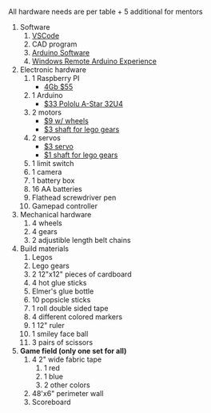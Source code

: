 All hardware needs are per table + 5 additional for mentors
1. Software
    1. [VSCode](https://code.visualstudio.com/)
    1. CAD program
    1. [Arduino Software](https://www.arduino.cc/en/Main/Software)
    1. [Windows Remote Arduino Experience](https://www.microsoft.com/en-us/p/windows-remote-arduino-experience/9nblggh2041m?activetab=pivot:overviewtab)
1. Electronic hardware
    1. 1 Raspberry PI
        - [4Gb $55](https://www.adafruit.com/product/4296?gclid=Cj0KCQiAn8nuBRCzARIsAJcdIfM7M8-ldAFSEGsy-fauD9wKoMNAFyJ-1vO8kHnkKL6vZ-1eewnjpJEaAj_JEALw_wcB)
    1. 1 Arduino
        - [$33 Pololu A-Star 32U4](https://www.amazon.com/Pololu-Star-Controller-Raspberry-Bridge/dp/B07L36FYZ2)
    1. 2 motors
        - [$9 w/ wheels](https://www.amazon.com/gp/aw/d/B07VBXXT9M/ref=sspa_mw_detail_5?ie=UTF8&psc=1)
        - [$3 shaft for lego gears](https://www.adafruit.com/product/3810)
    1. 2 servos
        - [$3 servo](https://hobbyking.com/en_us/hxt900-micro-servo-1-6kg-0-12sec-9g.html)
        - [$1 shaft for lego gears](https://www.adafruit.com/product/4252)
    1. 1 limit switch
    1. 1 camera
    1. 1 battery box
    1. 16 AA batteries
    1. Flathead screwdriver pen
    1. Gamepad controller
1. Mechanical hardware
    1. 4 wheels
    1. 4 gears
    1. 2 adjustible length belt chains
1. Build materials
    1. Legos
    1. Lego gears
    1. 2 12"x12" pieces of cardboard
    1. 4 hot glue sticks
    1. Elmer's glue bottle
    1. 10 popsicle sticks
    1. 1 roll double sided tape
    1. 4 different colored markers
    1. 1 12" ruler
    1. 1 smiley face ball
    1. 3 pairs of scissors
1. **Game field (only one set for all)**
    1. 4 2" wide fabric tape
        1. 1 red
        1. 1 blue
        1. 2 other colors
    1. 48'x6" perimeter wall
    1. Scoreboard
